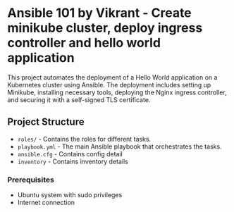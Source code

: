 # Ansible 101 by Vikrant - Create minikube cluster, deploy ingress controller and hello world application

This project automates the deployment of a Hello World application on a Kubernetes cluster using Ansible. The deployment includes setting up Minikube, installing necessary tools, deploying the Nginx ingress controller, and securing it with a self-signed TLS certificate.

## Project Structure

- `roles/` - Contains the roles for different tasks.
- `playbook.yml` - The main Ansible playbook that orchestrates the tasks.
- `ansible.cfg` - Contains config detail
- `inventory` - Contains inventory details


### Prerequisites

- Ubuntu system with sudo privileges
- Internet connection
